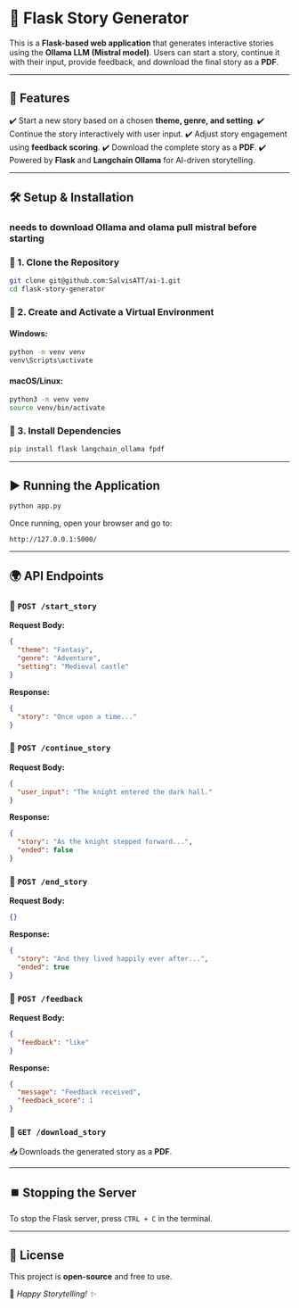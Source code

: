 # 📖 Flask Story Generator

This is a **Flask-based web application** that generates interactive stories using the **Ollama LLM (Mistral model)**. Users can start a story, continue it with their input, provide feedback, and download the final story as a **PDF**.

---

## 🚀 Features
✔️ Start a new story based on a chosen **theme, genre, and setting**.
✔️ Continue the story interactively with user input.
✔️ Adjust story engagement using **feedback scoring**.
✔️ Download the complete story as a **PDF**.
✔️ Powered by **Flask** and **Langchain Ollama** for AI-driven storytelling.

---

## 🛠️ Setup & Installation        

### needs to download Ollama and olama pull mistral before starting

### 🔹 1. Clone the Repository
```sh
git clone git@github.com:SalvisATT/ai-1.git
cd flask-story-generator         
```

### 🔹 2. Create and Activate a Virtual Environment

#### Windows:
```sh
python -m venv venv
venv\Scripts\activate
```

#### macOS/Linux:
```sh
python3 -m venv venv
source venv/bin/activate
```

### 🔹 3. Install Dependencies
```sh
pip install flask langchain_ollama fpdf
```

---

## ▶️ Running the Application
```sh
python app.py
```
Once running, open your browser and go to:
```
http://127.0.0.1:5000/
```

---

## 🌍 API Endpoints

### 📌 `POST /start_story`
**Request Body:**
```json
{
  "theme": "Fantasy",
  "genre": "Adventure",
  "setting": "Medieval castle"
}
```
**Response:**
```json
{
  "story": "Once upon a time..."
}
```

### 📌 `POST /continue_story`
**Request Body:**
```json
{
  "user_input": "The knight entered the dark hall."
}
```
**Response:**
```json
{
  "story": "As the knight stepped forward...",
  "ended": false
}
```

### 📌 `POST /end_story`
**Request Body:**
```json
{}
```
**Response:**
```json
{
  "story": "And they lived happily ever after...",
  "ended": true
}
```

### 📌 `POST /feedback`
**Request Body:**
```json
{
  "feedback": "like"  
}
```
**Response:**
```json
{
  "message": "Feedback received",
  "feedback_score": 1
}
```

### 📌 `GET /download_story`
📥 Downloads the generated story as a **PDF**.

---

## ⏹️ Stopping the Server
To stop the Flask server, press `CTRL + C` in the terminal.

---

## 📜 License
This project is **open-source** and free to use.

📌 *Happy Storytelling! ✨*
